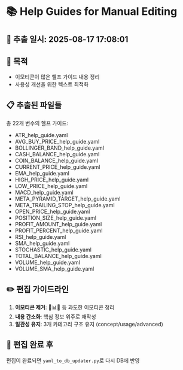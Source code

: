 # 📚 Help Guides for Manual Editing

## 📅 추출 일시: 2025-08-17 17:08:01

## 🎯 목적
- 이모티콘이 많은 헬프 가이드 내용 정리
- 사용성 개선을 위한 텍스트 최적화

## 📋 추출된 파일들
총 22개 변수의 헬프 가이드:

- ATR_help_guide.yaml
- AVG_BUY_PRICE_help_guide.yaml
- BOLLINGER_BAND_help_guide.yaml
- CASH_BALANCE_help_guide.yaml
- COIN_BALANCE_help_guide.yaml
- CURRENT_PRICE_help_guide.yaml
- EMA_help_guide.yaml
- HIGH_PRICE_help_guide.yaml
- LOW_PRICE_help_guide.yaml
- MACD_help_guide.yaml
- META_PYRAMID_TARGET_help_guide.yaml
- META_TRAILING_STOP_help_guide.yaml
- OPEN_PRICE_help_guide.yaml
- POSITION_SIZE_help_guide.yaml
- PROFIT_AMOUNT_help_guide.yaml
- PROFIT_PERCENT_help_guide.yaml
- RSI_help_guide.yaml
- SMA_help_guide.yaml
- STOCHASTIC_help_guide.yaml
- TOTAL_BALANCE_help_guide.yaml
- VOLUME_help_guide.yaml
- VOLUME_SMA_help_guide.yaml

## ✏️ 편집 가이드라인
1. **이모티콘 제거**: 🔧📊💡 등 과도한 이모티콘 정리
2. **내용 간소화**: 핵심 정보 위주로 재작성
3. **일관성 유지**: 3개 카테고리 구조 유지 (concept/usage/advanced)

## 🔄 편집 완료 후
편집이 완료되면 `yaml_to_db_updater.py`로 다시 DB에 반영
